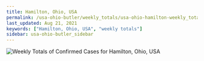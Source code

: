 ```yaml
---
title: Hamilton, Ohio, USA
permalink: /usa-ohio-butler/weekly_totals/usa-ohio-hamilton-weekly_totals.html
last_updated: Aug 21, 2021
keywords: ["Hamilton, Ohio, USA", "weekly totals"]
sidebar: usa-ohio-butler_sidebar
---
```


![Weekly Totals of Confirmed Cases for Hamilton, Ohio, USA](/covid_tracker/images/graphs/usa-ohio-hamilton-weekly_totals_graph.png)
